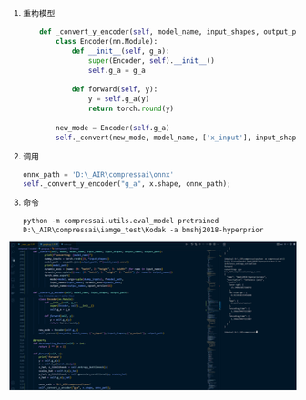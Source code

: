 1. 重构模型

   ```python
       def _convert_y_encoder(self, model_name, input_shapes, output_path):
           class Encoder(nn.Module):
               def __init__(self, g_a):
                   super(Encoder, self).__init__()
                   self.g_a = g_a
   
               def forward(self, y):
                   y = self.g_a(y)
                   return torch.round(y)
   
           new_mode = Encoder(self.g_a)
           self._convert(new_mode, model_name, ['x_input'], input_shapes, ['y_output'], output_path)
   ```

2. 调用

   ```python
   onnx_path = 'D:\_AIR\compressai\onnx'
   self._convert_y_encoder("g_a", x.shape, onnx_path);
   ```

3. 命令

   ```shell
   python -m compressai.utils.eval_model pretrained D:\_AIR\compressai\iamge_test\Kodak -a bmshj2018-hyperprior
   ```

![image-20230712161316341](./assets/image-20230712161316341.png)